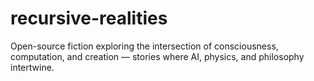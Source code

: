 # recursive-realities
Open-source fiction exploring the intersection of consciousness, computation, and creation — stories where AI, physics, and philosophy intertwine.
